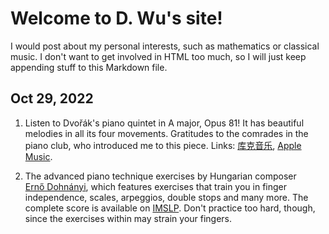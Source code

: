 # Welcome to D. Wu's site!

I would post about my personal interests, such as mathematics or classical music. I don't want to get involved in HTML too much, so I will just keep appending stuff to this Markdown file.

## Oct 29, 2022

1. Listen to Dvořák's piano quintet in A major, Opus 81! It has beautiful melodies in all its four movements. Gratitudes to the comrades in the piano club, who introduced me to this piece.
Links: [库克音乐](https://kml.kuke.com/catalogue/8.555377), [Apple Music](https://music.apple.com/cn/album/dvorak-piano-quintets-in-a-op-5-op-81/1452157921).

2. The advanced piano technique exercises by Hungarian composer [Ernő Dohnányi](https://en.wikipedia.org/wiki/Ernst_von_Dohn%C3%A1nyi), which features exercises that train you in finger independence, scales, arpeggios, double stops and many more. The complete score is available on [IMSLP](https://imslp.org/wiki/Essential_Finger_Exercises_(Dohn%C3%A1nyi%2C_Ern%C5%91)).
Don't practice too hard, though, since the exercises within may strain your fingers.
